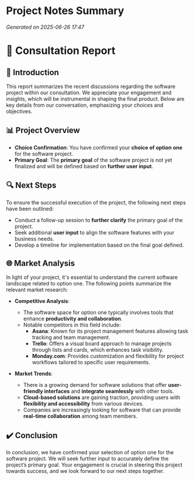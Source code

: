 # Project Notes Summary

*Generated on 2025-06-26 17:47*

# 📝 **Consultation Report**

## 🚀 **Introduction**
This report summarizes the recent discussions regarding the software project within our consultation. We appreciate your engagement and insights, which will be instrumental in shaping the final product. Below are key details from our conversation, emphasizing your choices and objectives.

## 📊 **Project Overview**
- **Choice Confirmation**: You have confirmed your **choice of option one** for the software project.
- **Primary Goal**: The **primary goal** of the software project is not yet finalized and will be defined based on **further user input**.

## 🔍 **Next Steps**
To ensure the successful execution of the project, the following next steps have been outlined:
- Conduct a follow-up session to **further clarify** the primary goal of the project.
- Seek additional **user input** to align the software features with your business needs.
- Develop a timeline for implementation based on the final goal defined.

## 🌐 **Market Analysis**
In light of your project, it's essential to understand the current software landscape related to option one. The following points summarize the relevant market research:

- **Competitive Analysis**:
  - The software space for option one typically involves tools that enhance **productivity and collaboration**.
  - Notable competitors in this field include:
    - **Asana**: Known for its project management features allowing task tracking and team management.
    - **Trello**: Offers a visual board approach to manage projects through lists and cards, which enhances task visibility.
    - **Monday.com**: Provides customization and flexibility for project workflows tailored to specific user requirements.

- **Market Trends**:
  - There is a growing demand for software solutions that offer **user-friendly interfaces** and **integrate seamlessly** with other tools.
  - **Cloud-based solutions** are gaining traction, providing users with **flexibility and accessibility** from various devices.
  - Companies are increasingly looking for software that can provide **real-time collaboration** among team members.

## ✔️ **Conclusion**
In conclusion, we have confirmed your selection of option one for the software project. We will seek further input to accurately define the project’s primary goal. Your engagement is crucial in steering this project towards success, and we look forward to our next steps together.